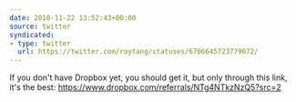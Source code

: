 ```yaml
---
date: 2010-11-22 13:52:43+00:00
source: twitter
syndicated:
- type: twitter
  url: https://twitter.com/roytang/statuses/6706645723779072/
---
```


If you don't have Dropbox yet, you should get it, but only through this link, it's the best: https://www.dropbox.com/referrals/NTg4NTkzNzQ5?src=2